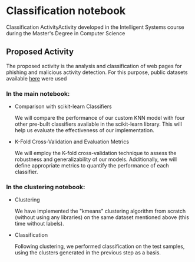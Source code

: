 # Classification notebook

Classification ActivityActivity developed in the Intelligent Systems course during the Master's Degree in Computer Science

## Proposed Activity

The proposed activity is the analysis and classification of web pages for phishing and malicious activity detection. For this purpose, public datasets available [here](https://www.kaggle.com/datasets/danielfernandon/web-page-phishing-dataset/data) were used

### In the main notebook:

* Comparison with scikit-learn Classifiers

    We will compare the performance of our custom KNN model with four other pre-built classifiers available in the scikit-learn library. This will help us evaluate the effectiveness of our implementation.

*  K-Fold Cross-Validation and Evaluation Metrics

    We will employ the K-fold cross-validation technique to assess the robustness and generalizability of our models. Additionally, we will define appropriate metrics to quantify the performance of each classifier.

### In the clustering notebook:
* Clustering

    We have implemented the "kmeans" clustering algorithm from scratch (without using any libraries) on the same dataset mentioned above (this time without labels).

* Classification

    Following clustering, we performed classification on the test samples, using the clusters generated in the previous step as a basis.

